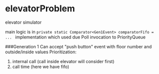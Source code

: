 # elevatorProblem
elevator simulator

main logic is in `private static Comparator<Gen1Event> comparatorFifo = ... ` implementation
which used due Poll invocation to PriorityQueue

###Generation 1
Can accept "push button" event with floor number and outside/inside values
Prioritization:
1) internal call (call inside elevator will consider first)
2) call time (here we have fifo)
